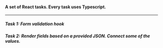 #### A set of React tasks. Every task uses Typescript.

---

##### Task 1: Form validation hook

##### Task 2: Render fields based on a provided JSON. Connect some of the values.
